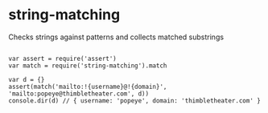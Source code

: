 # string-matching

Checks strings against patterns and collects matched substrings


```

var assert = require('assert')
var match = require('string-matching').match

var d = {}
assert(match('mailto:!{username}@!{domain}', 'mailto:popeye@thimbletheater.com', d))
console.dir(d) // { username: 'popeye', domain: 'thimbletheater.com' }


```

